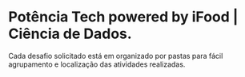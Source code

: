 # Potência Tech powered by iFood | Ciência de Dados.

Cada desafio solicitado está em organizado por pastas para fácil agrupamento e localização das atividades realizadas.
